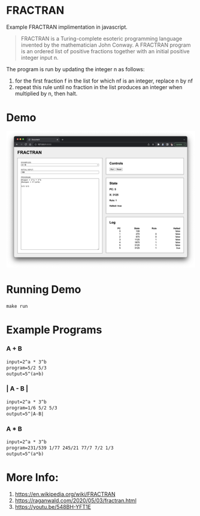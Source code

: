 # FRACTRAN

Example FRACTRAN implimentation in javascript.

> FRACTRAN is a Turing-complete esoteric programming language invented by the mathematician John Conway. A FRACTRAN program is an ordered list of positive fractions together with an initial positive integer input n.


The program is run by updating the integer n as follows:

1. for the first fraction f in the list for which nf is an integer, replace n by nf
2. repeat this rule until no fraction in the list produces an integer when multiplied by n, then halt.

# Demo
![Screenshot](./docs/screenshot.png)

# Running Demo
```
make run
```

# Example Programs

### A + B
```
input=2^a * 3^b
program=5/2 5/3
output=5^(a+b)
```

### | A - B |
```
input=2^a * 3^b
program=1/6 5/2 5/3
output=5^|A-B|
```

### A * B
```
input=2^a * 3^b
program=231/539 1/77 245/21 77/7 7/2 1/3
output=5^(a*b)
```

# More Info:
1. https://en.wikipedia.org/wiki/FRACTRAN
2. https://raganwald.com/2020/05/03/fractran.html
3. https://youtu.be/548BH-YFT1E